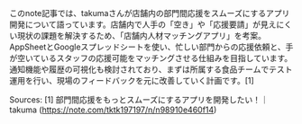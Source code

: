 このnote記事では、takumaさんが店舗内の部門間応援をスムーズにするアプリ開発について語っています。店舗内で人手の「空き」や「応援要請」が見えにくい現状の課題を解決するため、「店舗内人材マッチングアプリ」を考案。AppSheetとGoogleスプレッドシートを使い、忙しい部門からの応援依頼と、手が空いているスタッフの応援可能をマッチングさせる仕組みを目指しています。通知機能や履歴の可視化も検討されており、まずは所属する食品チームでテスト運用を行い、現場のフィードバックを元に改善していく計画です。[1]

Sources:
[1] 部門間応援をもっとスムーズにするアプリを開発したい！｜takuma (https://note.com/tktk197197/n/n98910e460f14)